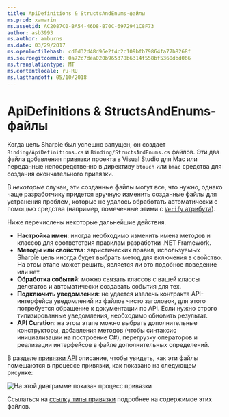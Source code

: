 ```yaml
---
title: ApiDefinitions & StructsAndEnums-файлы
ms.prod: xamarin
ms.assetid: AC2087C0-BA54-46D8-B70C-6972941C8F73
author: asb3993
ms.author: amburns
ms.date: 03/29/2017
ms.openlocfilehash: cd0d32d48d96e2f4c2c109bfb79864fa77b8268f
ms.sourcegitcommit: 0a72c7dea020b965378b6314f558bf5360dbd066
ms.translationtype: MT
ms.contentlocale: ru-RU
ms.lasthandoff: 05/10/2018
---
```

# <a name="apidefinitions--structsandenums-files"></a>ApiDefinitions & StructsAndEnums-файлы

Когда цель Sharpie был успешно запущен, он создает `Binding/ApiDefinitions.cs` и `Binding/StructsAndEnums.cs` файлов.
Эти два файла добавления привязки проекта в Visual Studio для Mac или переданные непосредственно в директиву `btouch` или `bmac` средства для создания окончательного привязки.

В *некоторые* случаи, эти созданные файлы могут все, что нужно, однако чаще разработчику придется вручную изменить созданные файлы для устранения проблем, которые не удалось обработать автоматически с помощью средства (например, помеченные этими с [ `Verify` атрибута](~/cross-platform/macios/binding/objective-sharpie/platform/verify.md)).

Ниже перечислены некоторые дальнейшие действия.

- **Настройка имен**: иногда необходимо изменить имена методов и классов для соответствия правилам разработки .NET Framework.
- **Методы или свойства**: эвристических правил, используемых Sharpie цель иногда будет выбрать метод для включения в свойство. На этом этапе может решить, является ли это подобное поведение или нет.
- **Обработка событий**: можно связать классов с вашей классы делегатов и автоматически создавать события для тех.
- **Подключить уведомления**: не удается извлечь контракта API-интерфейса уведомлений из файлов чисто заголовок, для этого потребуется обращение к документации по API. Если нужно строго типизированные уведомления, необходимо обновить результат.
- **API Curation**: на этом этапе можно выбрать дополнительные конструкторы, добавления методов (чтобы синтаксис инициализации на построение C#), перегрузку операторов и реализации интерфейсов в файле дополнительных определений.

В разделе [привязки API](~/cross-platform/macios/binding/objective-c-libraries.md) описание, чтобы увидеть, как эти файлы помещаются в процессе привязки, как показано на следующем рисунке:

![](apidefinitions-structsandenums-images/binding-flowchart.png "На этой диаграмме показан процесс привязки")

Ссылаться на [ссылку типы привязки](~/cross-platform/macios/binding/binding-types-reference.md) подробнее на содержимое этих файлов.

